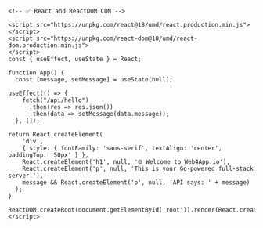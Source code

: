 ```<!DOCTYPE html><html lang="en"><head><meta charset="UTF-8" /><title>Web4App.io </title><meta name="viewport" content="width=device-width, initial-scale=1.0"/></head><body><div id="root"></div>

<!-- ✅ React and ReactDOM CDN -->

```
    <script src="https://unpkg.com/react@18/umd/react.production.min.js">
    </script>
    <script src="https://unpkg.com/react-dom@18/umd/react-dom.production.min.js">
    </script>
    const { useEffect, useState } = React;

    function App() {
      const [message, setMessage] = useState(null);

    useEffect(() => {
        fetch("/api/hello")
          .then(res => res.json())
          .then(data => setMessage(data.message));
      }, []);

    return React.createElement(
        'div',
        { style: { fontFamily: 'sans-serif', textAlign: 'center', paddingTop: '50px' } },
        React.createElement('h1', null, '🌐 Welcome to Web4App.io'),
        React.createElement('p', null, 'This is your Go-powered full-stack server.'),
        message && React.createElement('p', null, 'API says: ' + message)
      );
    }

    ReactDOM.createRoot(document.getElementById('root')).render(React.createElement(App));</script>
</body>
</html>

